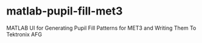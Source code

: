 # matlab-pupil-fill-met3
MATLAB UI for Generating Pupil Fill Patterns for MET3 and Writing Them To Tektronix AFG
